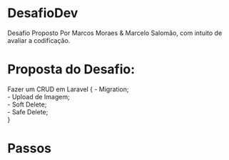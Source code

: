 # DesafioDev

Desafio Proposto Por Marcos Moraes & Marcelo Salomão, com intuito de avaliar a codificação. 

# Proposta do Desafio:
  Fazer um CRUD em Laravel {
      - Migration; <br>
      - Upload de Imagem; <br>
      - Soft Delete; <br>
      - Safe Delete; <br>
      }
         
# Passos 
